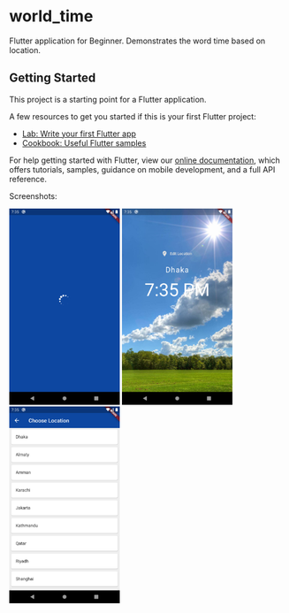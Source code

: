# world_time

Flutter application for Beginner. Demonstrates the word time based on location.

## Getting Started

This project is a starting point for a Flutter application.

A few resources to get you started if this is your first Flutter project:

- [Lab: Write your first Flutter app](https://flutter.dev/docs/get-started/codelab)
- [Cookbook: Useful Flutter samples](https://flutter.dev/docs/cookbook)

For help getting started with Flutter, view our
[online documentation](https://flutter.dev/docs), which offers tutorials,
samples, guidance on mobile development, and a full API reference.

Screenshots:

<img src="https://github.com/kamrul-cse/world_time/blob/master/screenshots/world_time_loading.png" width="200px"> <img src="https://github.com/kamrul-cse/world_time/blob/master/screenshots/world_time_home.png" width="200px" > <img src="https://github.com/kamrul-cse/world_time/blob/master/screenshots/world_time_location.png" width="200px" >
